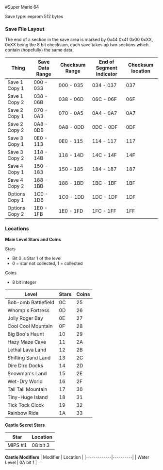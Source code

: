 #Super Mario 64

Save type: eeprom 512 bytes

### Save File Layout

The end of a section in the save area is marked by 0x44 0x41 0x00 0xXX, 0xXX being the 8 bit checksum, each save takes up two sections which contain (hopefully) the same data.

| Thing          | Save Data Range | Checksum Range | End of Segment Indicator | Checksum location |
|----------------|-----------------|----------------|--------------------------|-------------------|
| Save 1 Copy 1  | 000 - 033       | 000 - 035      | 034 - 037                | 037               |
| Save 1 Copy 2  | 038 - 06B       | 038 - 06D      | 06C - 06F                | 06F               |
| Save 2 Copy 1  | 070 - 0A3       | 070 - 0A5      | 0A4 - 0A7                | 0A7               |
| Save 2 Copy 2  | 0A8 - 0DB       | 0A8 - 0DD      | 0DC - 0DF                | 0DF               |
| Save 3 Copy 1  | 0E0 - 113       | 0E0 - 115      | 114 - 117                | 117               |
| Save 3 Copy 2  | 118 - 14B       | 118 - 14D      | 14C - 14F                | 14F               |
| Save 4 Copy 1  | 150 - 183       | 150 - 185      | 184 - 187                | 187               |
| Save 4 Copy 2  | 188 - 1BB       | 188 - 1BD      | 1BC - 1BF                | 1BF               |
| Options Copy 1 | 1C0 - 1DB       | 1C0 - 1DD      | 1DC - 1DF                | 1DF               |
| Options Copy 2 | 1E0 - 1FB       | 1E0 - 1FD      | 1FC - 1FF                | 1FF               |

### Locations

**Main Level Stars and Coins**

Stars
  - Bit 0 is Star 1 of the level
  - 0 = star not collected, 1 = collected

Coins
  - 8 bit integer

| Level               | Stars | Coins |
|---------------------|-------|-------|
| Bob-omb Battlefield | 0C    | 25    |
| Whomp's Fortress    | 0D    | 26    |
| Jolly Roger Bay     | 0E    | 27    |
| Cool Cool Mountain  | 0F    | 28    |
| Big Boo's Haunt     | 10    | 29    |
| Hazy Maze Cave      | 11    | 2A    |
| Lethal Lava Land    | 12    | 2B    |
| Shifting Sand Land  | 13    | 2C    |
| Dire Dire Docks     | 14    | 2D    |
| Snowman's Land      | 15    | 2E    |
| Wet-Dry World       | 16    | 2F    |
| Tall Tall Mountain  | 17    | 30    |
| Tiny-Huge Island    | 18    | 31    |
| Tick Tock Clock     | 19    | 32    |
| Rainbow Ride        | 1A    | 33    |

**Castle Secret Stars**

| Star    | Location |
|---------|----------|
| MIPS #1 | 08 bit 3 |

**Castle Modifiers**
| Modifier | Location |
|-------------|----------|
| Water Level | 0A bit 1 |

